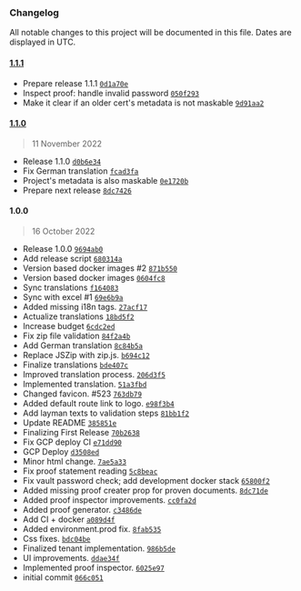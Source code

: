 ### Changelog

All notable changes to this project will be documented in this file. Dates are displayed in UTC.

#### [1.1.1](https://github.com/iop-global/bc2ip-tools-pwa/compare/1.1.0...1.1.1)

- Prepare release 1.1.1 [`0d1a70e`](https://github.com/iop-global/bc2ip-tools-pwa/commit/0d1a70e3482b10ef93b27f789ebb43a73288556e)
- Inspect proof: handle invalid password [`050f293`](https://github.com/iop-global/bc2ip-tools-pwa/commit/050f293a252d0b285a5e8e103d242ce62cb01504)
- Make it clear if an older cert's metadata is not maskable [`9d91aa2`](https://github.com/iop-global/bc2ip-tools-pwa/commit/9d91aa2ac9572cfe309f5c79fdf0ca5f0eaabf97)

#### [1.1.0](https://github.com/iop-global/bc2ip-tools-pwa/compare/1.0.0...1.1.0)

> 11 November 2022

- Release 1.1.0 [`d0b6e34`](https://github.com/iop-global/bc2ip-tools-pwa/commit/d0b6e34e6690991aa58dd307e1c27602f29d8546)
- Fix German translation [`fcad3fa`](https://github.com/iop-global/bc2ip-tools-pwa/commit/fcad3fa3ac88ca0a5c1c5aec89011feb319b9a3c)
- Project's metadata is also maskable [`0e1720b`](https://github.com/iop-global/bc2ip-tools-pwa/commit/0e1720b39a9e8026e2cd0ae01bbc5481505f9352)
- Prepare next release [`8dc7426`](https://github.com/iop-global/bc2ip-tools-pwa/commit/8dc742627d58e40e0b7478dc81b34acbc5443a4c)

#### 1.0.0

> 16 October 2022

- Release 1.0.0 [`9694ab0`](https://github.com/iop-global/bc2ip-tools-pwa/commit/9694ab070bbdb99b0d8875b528ab1c3da4b70f66)
- Add release script [`680314a`](https://github.com/iop-global/bc2ip-tools-pwa/commit/680314a8c70a9dcf64d95b2cf83b83849d102501)
- Version based docker images #2 [`871b550`](https://github.com/iop-global/bc2ip-tools-pwa/commit/871b550589c045275e474fa29da1ede3585ce968)
- Version based docker images [`0604fc8`](https://github.com/iop-global/bc2ip-tools-pwa/commit/0604fc83fa2ff84f25c6e855a3b226299e1ed4cb)
- Sync translations [`f164083`](https://github.com/iop-global/bc2ip-tools-pwa/commit/f164083ee28d47ff2241693c3f3d54cd409e288c)
- Sync with excel #1 [`69e6b9a`](https://github.com/iop-global/bc2ip-tools-pwa/commit/69e6b9a2d3d70438103a08d368055bea5e4f0412)
- Added missing i18n tags. [`27acf17`](https://github.com/iop-global/bc2ip-tools-pwa/commit/27acf170ade75fa9f9bd90af8868cb81994cc02b)
- Actualize translations [`18bd5f2`](https://github.com/iop-global/bc2ip-tools-pwa/commit/18bd5f2f6eeb0a9ccc705f647fbeb0732db6d505)
- Increase budget [`6cdc2ed`](https://github.com/iop-global/bc2ip-tools-pwa/commit/6cdc2ed4c654ab46b5d3df1dc4f0a7b3422682e9)
- Fix zip file validation [`84f2a4b`](https://github.com/iop-global/bc2ip-tools-pwa/commit/84f2a4bb6cba2ef4f75f7ba22c62f92a9f671a79)
- Add German translation [`8c84b5a`](https://github.com/iop-global/bc2ip-tools-pwa/commit/8c84b5ad8353d0f734915fd2e8323c2b91583492)
- Replace JSZip with zip.js. [`b694c12`](https://github.com/iop-global/bc2ip-tools-pwa/commit/b694c12d3f7e6129f79430d385ba7babf854d87f)
- Finalize translations [`bde407c`](https://github.com/iop-global/bc2ip-tools-pwa/commit/bde407c85894c7a2a35cdd1aceefe036aa35d9f4)
- Improved translation process. [`206d3f5`](https://github.com/iop-global/bc2ip-tools-pwa/commit/206d3f5c2f00f6105959b25e420a983b3fff91e6)
- Implemented translation. [`51a3fbd`](https://github.com/iop-global/bc2ip-tools-pwa/commit/51a3fbd0252bc94ecbd11ee59a4cb850253c2c84)
- Changed favicon. #523 [`763db79`](https://github.com/iop-global/bc2ip-tools-pwa/commit/763db796d7298a022d7fef33c284ecbd8612257d)
- Added default route link to logo. [`e98f3b4`](https://github.com/iop-global/bc2ip-tools-pwa/commit/e98f3b4545759df279dc18dee606f962ca3cb48d)
- Add layman texts to validation steps [`81bb1f2`](https://github.com/iop-global/bc2ip-tools-pwa/commit/81bb1f2f1f81c277e0cd1610b11ad75edc209398)
- Update README [`385851e`](https://github.com/iop-global/bc2ip-tools-pwa/commit/385851e15eb6949faec0a8175808980f2a513e2b)
- Finalizing First Release [`70b2638`](https://github.com/iop-global/bc2ip-tools-pwa/commit/70b2638277e91f152e259c66d7e2b0e5f68adec5)
- Fix GCP deploy CI [`e71dd90`](https://github.com/iop-global/bc2ip-tools-pwa/commit/e71dd9046abb49655b5765adff506b251cadb69f)
- GCP Deploy [`d3508ed`](https://github.com/iop-global/bc2ip-tools-pwa/commit/d3508edec6c66374ff79b10e5d9b612abd85d89e)
- Minor html change. [`7ae5a33`](https://github.com/iop-global/bc2ip-tools-pwa/commit/7ae5a33e4d0f107ad7167c75cbc2ec3946b37216)
- Fix proof statement reading [`5c8beac`](https://github.com/iop-global/bc2ip-tools-pwa/commit/5c8beacc2c27b549a497fa752376e9886f50f16d)
- Fix vault password check; add development docker stack [`65800f2`](https://github.com/iop-global/bc2ip-tools-pwa/commit/65800f2c17c18f68c8d244b35619eec1002c3058)
- Added missing proof creater prop for proven documents. [`8dc71de`](https://github.com/iop-global/bc2ip-tools-pwa/commit/8dc71de3f3c6a7a45752b8b7e9ee24e0c613a764)
- Added proof inspector improvements. [`cc0fa2d`](https://github.com/iop-global/bc2ip-tools-pwa/commit/cc0fa2df55eafbd983f55b381f7e1d4535001bee)
- Added proof generator. [`c3486de`](https://github.com/iop-global/bc2ip-tools-pwa/commit/c3486de1a96f92a8a0634d933ae1b8a944e2ba55)
- Add CI + docker [`a089d4f`](https://github.com/iop-global/bc2ip-tools-pwa/commit/a089d4f6f964ff3c0e733288ebb311f5415eb751)
- Added environment.prod fix. [`8fab535`](https://github.com/iop-global/bc2ip-tools-pwa/commit/8fab5350786c482756a967c500b784038bf8140e)
- Css fixes. [`bdc04be`](https://github.com/iop-global/bc2ip-tools-pwa/commit/bdc04be50b29c06d38ab0b4a8934233ad6a634ee)
- Finalized tenant implementation. [`986b5de`](https://github.com/iop-global/bc2ip-tools-pwa/commit/986b5de6a5b7899c10946d7e263a776ad03f1b6e)
- UI  improvements. [`ddae34f`](https://github.com/iop-global/bc2ip-tools-pwa/commit/ddae34f34e49f43e1af702fa38c63f0326e27edc)
- Implemented proof inspector. [`6025e97`](https://github.com/iop-global/bc2ip-tools-pwa/commit/6025e97d8677135bf4cee9a8304b96fe1cdf0f9e)
- initial commit [`066c051`](https://github.com/iop-global/bc2ip-tools-pwa/commit/066c05198db6966803670e7b0b7f3b32ac364da1)
